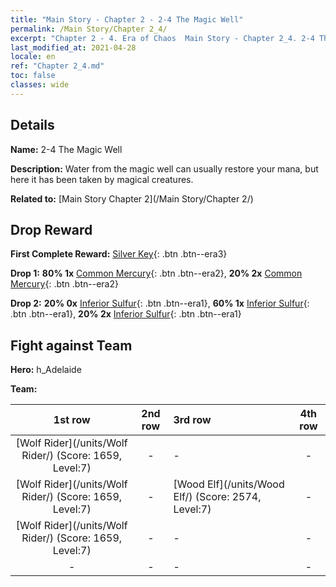 ```yaml
---
title: "Main Story - Chapter 2 - 2-4 The Magic Well"
permalink: /Main Story/Chapter 2_4/
excerpt: "Chapter 2 - 4. Era of Chaos  Main Story - Chapter 2_4. 2-4 The Magic Well"
last_modified_at: 2021-04-28
locale: en
ref: "Chapter 2_4.md"
toc: false
classes: wide
---
```


## Details

 **Name:** 2-4 The Magic Well

 **Description:** Water from the magic well can usually restore your mana, but here it has been taken by magical creatures.

 **Related to:** [Main Story Chapter 2](/Main Story/Chapter 2/)

## Drop Reward

 **First Complete Reward:** [Silver Key](/Items/con_693/){: .btn .btn--era3}

 **Drop 1:** **80% 1x** [Common Mercury](/Items/mat_8/){: .btn .btn--era2}, **20% 2x** [Common Mercury](/Items/mat_8/){: .btn .btn--era2}

 **Drop 2:** **20% 0x** [Inferior Sulfur](/Items/mat_3/){: .btn .btn--era1}, **60% 1x** [Inferior Sulfur](/Items/mat_3/){: .btn .btn--era1}, **20% 2x** [Inferior Sulfur](/Items/mat_3/){: .btn .btn--era1}


## Fight against Team
 **Hero:** h_Adelaide

 **Team:**


  | 1st row | 2nd row | 3rd row | 4th row |
  |:----:|:----:|:----|:----:|
  | [Wolf Rider](/units/Wolf Rider/) (Score: 1659, Level:7)  | - | - | - |
  | [Wolf Rider](/units/Wolf Rider/) (Score: 1659, Level:7)  | - | [Wood Elf](/units/Wood Elf/) (Score: 2574, Level:7)  | - |
  | [Wolf Rider](/units/Wolf Rider/) (Score: 1659, Level:7)  | - | - | - |
  | - | - | - | - |


